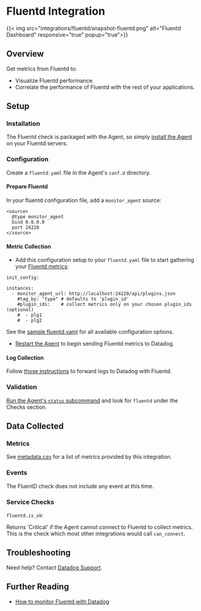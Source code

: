 # Fluentd Integration
{{< img src="integrations/fluentd/snapshot-fluentd.png" alt="Fluentd Dashboard" responsive="true" popup="true">}}
## Overview

Get metrics from Fluentd to:

* Visualize Fluentd performance.
* Correlate the performance of Fluentd with the rest of your applications.

## Setup
### Installation

The Fluentd check is packaged with the Agent, so simply [install the Agent][1] on your Fluentd servers.

### Configuration

Create a `fluentd.yaml` file in the Agent's `conf.d` directory.

#### Prepare Fluentd

In your fluentd configuration file, add a `monitor_agent` source:

```
<source>
  @type monitor_agent
  bind 0.0.0.0
  port 24220
</source>
```

#### Metric Collection

 * Add this configuration setup to your `fluentd.yaml` file to start gathering your [Fluentd metrics](#metrics):

```
init_config:

instances:
  - monitor_agent_url: http://localhost:24220/api/plugins.json
    #tag_by: "type" # defaults to 'plugin_id'
    #plugin_ids:    # collect metrics only on your chosen plugin_ids (optional)
    #  - plg1
    #  - plg2
```

See the [sample fluentd.yaml][2] for all available configuration options.  

* [Restart the Agent][3] to begin sending Fluentd metrics to Datadog.

#### Log Collection

Follow [those instructions][4] to forward logs to Datadog with Fluentd.

### Validation

[Run the Agent's `status` subcommand][5] and look for `fluentd` under the Checks section.

## Data Collected
### Metrics

See [metadata.csv][6] for a list of metrics provided by this integration.

### Events
The FluentD check does not include any event at this time.

### Service Checks

`fluentd.is_ok`:

Returns 'Critical' if the Agent cannot connect to Fluentd to collect metrics. This is the check which most other integrations would call `can_connect`.

## Troubleshooting
Need help? Contact [Datadog Support][7].

## Further Reading

* [How to monitor Fluentd with Datadog][8]


[1]: https://app.datadoghq.com/account/settings#agent
[2]: https://github.com/DataDog/integrations-core/blob/master/fluentd/conf.yaml.example
[3]: https://docs.datadoghq.com/agent/faq/agent-commands/#start-stop-restart-the-agent
[4]: https://docs.datadoghq.com/logs/faq/how-to-send-logs-to-datadog-via-external-log-shippers/#fluentd
[5]: https://docs.datadoghq.com/agent/faq/agent-commands/#agent-status-and-information
[6]: https://github.com/DataDog/integrations-core/blob/master/fluentd/metadata.csv
[7]: http://docs.datadoghq.com/help/
[8]: https://www.datadoghq.com/blog/monitor-fluentd-datadog/
